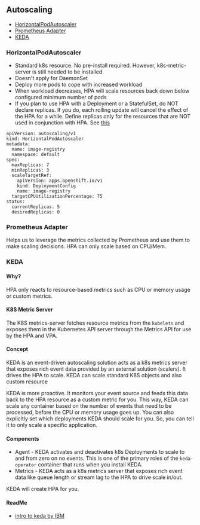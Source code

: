 ## Autoscaling

- [HorizontalPodAutoscaler](#HorizontalPodAutoscaler)
- [Prometheus Adapter](#prometheus-adapter)
- [KEDA](#keda)

### HorizontalPodAutoscaler

- Standard k8s resource. No pre-install required. However, k8s-metric-server is still needed to be installed.
- Doesn't apply for DaemonSet
- Deploy more pods to cope with increased workload
- When workload decreases, HPA will scale resources back down below configured minimum number of pods
- If you plan to use HPA with a Deployment or a StatefulSet, do NOT declare replicas. If you do, each rolling update will cancel the effect of the HPA for a while. Define replicas only for the resources that are NOT used in conjunction with HPA. See [this](https://kubernetes.io/docs/tasks/run-application/horizontal-pod-autoscale/#migrating-deployments-and-statefulsets-to-horizontal-autoscaling)

```
apiVersion: autoscaling/v1
kind: HorizontalPodAutoscaler
metadata:
  name: image-registry
  namespace: default
spec:
  maxReplicas: 7
  minReplicas: 3
  scaleTargetRef:
    apiVersion: apps.openshift.io/v1
    kind: DeploymentConfig
    name: image-registry
  targetCPUUtilizationPercentage: 75
status:
  currentReplicas: 5
  desiredReplicas: 0
```

### Prometheus Adapter

Helps us to leverage the metrics collected by Prometheus and use them to make scaling decisions. HPA can only scale based on CPU/Mem.

### KEDA

#### Why?

HPA only reacts to resource-based metrics such as CPU or memory usage or custom metrics.

#### K8S Metric Server

The K8S metrics-server fetches resource metrics from the `kubelets` and exposes them in the Kubernetes API server through the Metrics API for use by the HPA and VPA.

#### Concept

KEDA is an event-driven autoscaling solution acts as a k8s metrics server that exposes rich event data provided by an external solution (scalers). It drives the HPA to scale. KEDA can scale standard K8S objects and also custom resource

KEDA is more proactive. It monitors your event source and feeds this data back to the HPA resource as a custom metric for you. This way, KEDA can scale any container based on the number of events that need to be processed, before the CPU or memory usage goes up. You can also explicitly set which deployments KEDA should scale for you. So, you can tell it to only scale a specific application.

#### Components

- Agent - KEDA activates and deactivates k8s Deployments to scale to and from zero on no events. This is one of the primary roles of the `keda-operator` container that runs when you install KEDA.
- Metrics - KEDA acts as a k8s metrics server that exposes rich event data like queue length or stream lag to the HPA to drive scale in/out.

KEDA will create HPA for you.

#### ReadMe

- [intro to keda by IBM](https://developer.ibm.com/articles/introduction-to-keda/)

